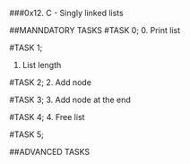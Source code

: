 ###0x12. C - Singly linked lists

##MANNDATORY TASKS
#TASK 0;
0. Print list

#TASK 1;
1. List length

#TASK 2;
2. Add node

#TASK  3;
3. Add node at the end

#TASK 4;
4. Free list

#TASK 5;

##ADVANCED TASKS